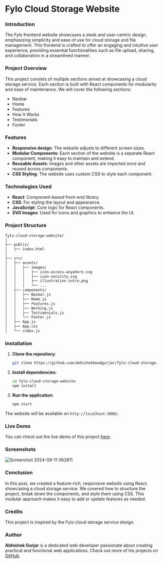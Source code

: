 # Fylo Cloud Storage Website

### Introduction

The Fylo frontend website showcases a sleek and user-centric design, emphasizing simplicity and ease of use for cloud storage and file management. This frontend is crafted to offer an engaging and intuitive user experience, providing essential functionalities such as file upload, sharing, and collaboration in a streamlined manner.


### Project Overview

This project consists of multiple sections aimed at showcasing a cloud storage service. Each section is built with React components for modularity and ease of maintenance. We will cover the following sections:
- Navbar
- Home
- Features
- How It Works
- Testimonials
- Footer


### Features
- **Responsive design**: The website adjusts to different screen sizes.
- **Modular Components**: Each section of the website is a separate React component, making it easy to maintain and extend.
- **Reusable Assets**: Images and other assets are imported once and reused across components.
- **CSS Styling**: The website uses custom CSS to style each component.


### Technologies Used

- **React**: Component-based front-end library.
- **CSS**: For styling the layout and appearance.
- **JavaScript**: Core logic for React components.
- **SVG Images**: Used for icons and graphics to enhance the UI.


### Project Structure

```bash
fylo-cloud-storage-website/
│
├── public/
│   ├── index.html
│
├── src/
│   ├── assets/
│   │   ├── images/
│   │   │   ├── icon-access-anywhere.svg
│   │   │   ├── icon-security.svg
│   │   │   ├── illustration-intro.png
│   │   │   └── ...
│   ├── components/
│   │   ├── Navbar.js
│   │   ├── Home.js
│   │   ├── Features.js
│   │   ├── Working.js
│   │   ├── Testimonials.js
│   │   └── Footer.js
│   ├── App.js
│   ├── App.css
│   └── index.js
```


### Installation

1. **Clone the repository**:
   ```bash
   git clone https://github.com/abhishekboadgurjar/fylo-cloud-storage.git
   ```

2. **Install dependencies**:
   ```bash
   cd fylo-cloud-storage-website
   npm install
   ```

3. **Run the application**:
   ```bash
   npm start
   ```

The website will be available on `http://localhost:3000/`.



### Live Demo
You can check out the live demo of this project [here](https://fylo-cloud-storage.netlify.app).

### Screenshots

![Screenshot 2024-09-11 062811](https://github.com/user-attachments/assets/e8daee4f-1ea7-4433-940c-c068a9e9e016)



### Conclusion

In this post, we created a feature-rich, responsive website using React, showcasing a cloud storage service. We covered how to structure the project, break down the components, and style them using CSS. This modular approach makes it easy to add or update features as needed.


### Credits
This project is inspired by the Fylo cloud storage service design.


### Author

**Abhishek Gurjar** is a dedicated web developer passionate about creating practical and functional web applications. Check out more of his projects on [GitHub](https://github.com/abhishekboadgurjar).
